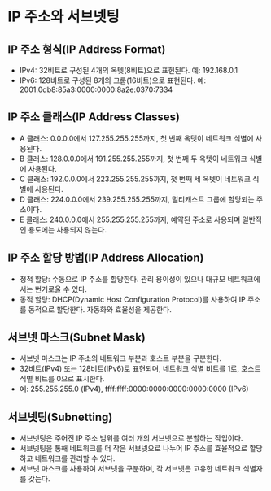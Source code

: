 # IP 주소와 서브넷팅

## IP 주소 형식(IP Address Format)
- IPv4: 32비트로 구성된 4개의 옥텟(8비트)으로 표현된다. 예: 192.168.0.1
- IPv6: 128비트로 구성된 8개의 그룹(16비트)으로 표현된다. 예: 2001:0db8:85a3:0000:0000:8a2e:0370:7334

## IP 주소 클래스(IP Address Classes)
- A 클래스: 0.0.0.0에서 127.255.255.255까지, 첫 번째 옥텟이 네트워크 식별에 사용된다.
- B 클래스: 128.0.0.0에서 191.255.255.255까지, 첫 번째 두 옥텟이 네트워크 식별에 사용된다.
- C 클래스: 192.0.0.0에서 223.255.255.255까지, 첫 번째 세 옥텟이 네트워크 식별에 사용된다.
- D 클래스: 224.0.0.0에서 239.255.255.255까지, 멀티캐스트 그룹에 할당되는 주소이다.
- E 클래스: 240.0.0.0에서 255.255.255.255까지, 예약된 주소로 사용되며 일반적인 용도에는 사용되지 않는다.

## IP 주소 할당 방법(IP Address Allocation)
- 정적 할당: 수동으로 IP 주소를 할당한다. 관리 용이성이 있으나 대규모 네트워크에서는 번거로울 수 있다.
- 동적 할당: DHCP(Dynamic Host Configuration Protocol)를 사용하여 IP 주소를 동적으로 할당한다. 자동화와 효율성을 제공한다.

## 서브넷 마스크(Subnet Mask)
- 서브넷 마스크는 IP 주소의 네트워크 부분과 호스트 부분을 구분한다.
- 32비트(IPv4) 또는 128비트(IPv6)로 표현되며, 네트워크 식별 비트를 1로, 호스트 식별 비트를 0으로 표시한다.
- 예: 255.255.255.0 (IPv4), ffff:ffff:0000:0000:0000:0000:0000 (IPv6)

## 서브넷팅(Subnetting)
- 서브넷팅은 주어진 IP 주소 범위를 여러 개의 서브넷으로 분할하는 작업이다.
- 서브넷팅을 통해 네트워크를 더 작은 서브넷으로 나누어 IP 주소를 효율적으로 할당하고 네트워크를 관리할 수 있다.
- 서브넷 마스크를 사용하여 서브넷을 구분하며, 각 서브넷은 고유한 네트워크 식별자를 갖는다.
